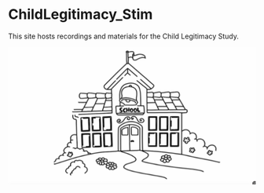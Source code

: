 # ChildLegitimacy_Stim 

This site hosts recordings and materials for the Child Legitimacy Study.

[![RECORDINGS](thumbnailpicschool.png)](https://alina-dau.github.io/Child-Legitimacy-Study/)



